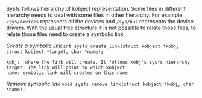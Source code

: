 Sysfs follows hierarchy of kobject representation. Some files in different hierarchy needs to deal with some files in other hierarchy. 
For example `/sys/devices` represents all the devices and `/sys/bus` represents the device drivers. With the usual tree structure it is not possible to relate those files, to relate those files need to create a symbolic link

*Create a symbolic link*
`int sysfs_create_link(struct kobject *kobj, struct kobject *target, char *name);`

	kobj:  where the link will create. It follows kobj's sysfs hierarchy
	target: The link will point to which kobject
	name: symbolic link will created on this name

*Remove symbolic link*
`void sysfs_remove_link(struct kobject *kobj, char *name);`